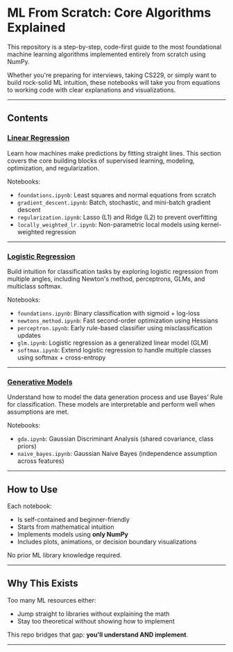 # ML From Scratch: Core Algorithms Explained

This repository is a step-by-step, code-first guide to the most foundational machine learning algorithms implemented entirely from scratch using NumPy.

Whether you're preparing for interviews, taking CS229, or simply want to build rock-solid ML intuition, these notebooks will take you from equations to working code with clear explanations and visualizations.

---

## Contents

### [Linear Regression](./1.linear_regression/)
Learn how machines make predictions by fitting straight lines. This section covers the core building blocks of supervised learning, modeling, optimization, and regularization.

Notebooks:
- `foundations.ipynb`: Least squares and normal equations from scratch
- `gradient_descent.ipynb`: Batch, stochastic, and mini-batch gradient descent
- `regularization.ipynb`: Lasso (L1) and Ridge (L2) to prevent overfitting
- `locally_weighted_lr.ipynb`: Non-parametric local models using kernel-weighted regression

---

### [Logistic Regression](./2.logistic_regression/)
Build intuition for classification tasks by exploring logistic regression from multiple angles, including Newton's method, perceptrons, GLMs, and multiclass softmax.

Notebooks:
- `foundations.ipynb`: Binary classification with sigmoid + log-loss
- `newtons_method.ipynb`: Fast second-order optimization using Hessians
- `perceptron.ipynb`: Early rule-based classifier using misclassification updates
- `glm.ipynb`: Logistic regression as a generalized linear model (GLM)
- `softmax.ipynb`: Extend logistic regression to handle multiple classes using softmax + cross-entropy

---

### [Generative Models](./3.generative_models/)
Understand how to model the data generation process and use Bayes’ Rule for classification. These models are interpretable and perform well when assumptions are met.

Notebooks:
- `gda.ipynb`: Gaussian Discriminant Analysis (shared covariance, class priors)
- `naive_bayes.ipynb`: Gaussian Naive Bayes (independence assumption across features)

---

## How to Use

Each notebook:
- Is self-contained and beginner-friendly
- Starts from mathematical intuition
- Implements models using **only NumPy**
- Includes plots, animations, or decision boundary visualizations

No prior ML library knowledge required.

---

## Why This Exists

Too many ML resources either:
- Jump straight to libraries without explaining the math
- Stay too theoretical without showing how to implement

This repo bridges that gap: **you'll understand AND implement**.

---
